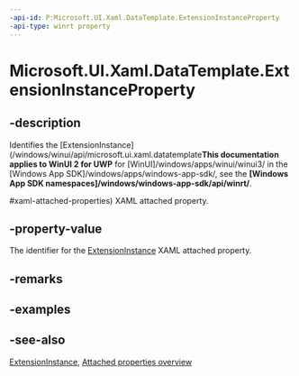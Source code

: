 ```yaml
---
-api-id: P:Microsoft.UI.Xaml.DataTemplate.ExtensionInstanceProperty
-api-type: winrt property
---
```


<!-- Property syntax
public Windows.UI.Xaml.DependencyProperty ExtensionInstanceProperty { get; }
-->

# Microsoft.UI.Xaml.DataTemplate.ExtensionInstanceProperty

## -description
Identifies the [ExtensionInstance](/windows/winui/api/microsoft.ui.xaml.datatemplate**This documentation applies to WinUI 2 for UWP** for [WinUI]/windows/apps/winui/winui3/ in the [Windows App SDK]/windows/apps/windows-app-sdk/, see the **[Windows App SDK namespaces]/windows/windows-app-sdk/api/winrt/**.

#xaml-attached-properties) XAML attached property.

## -property-value
The identifier for the [ExtensionInstance](/windows/winui/api/microsoft.ui.xaml.datatemplate#xaml-attached-properties) XAML attached property.

## -remarks

## -examples

## -see-also
[ExtensionInstance](/windows/winui/api/microsoft.ui.xaml.datatemplate#xaml-attached-properties), [Attached properties overview](/windows/uwp/xaml-platform/attached-properties-overview)
